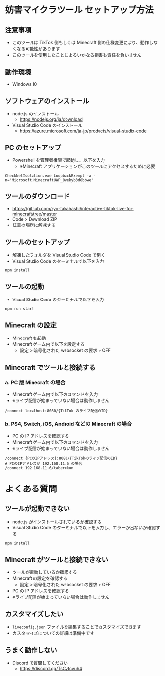 # 妨害マイクラツール セットアップ方法

## 注意事項

- このツールは TikTok 側もしくは Minecraft 側の仕様変更により、動作しなくなる可能性があります
- このツールを使用したことによるいかなる損害も責任を負いません

## 動作環境

- Windows 10

## ソフトウェアのインストール

- node.js のインストール
  - https://nodejs.org/ja/download
- Visual Studio Code のインストール
  - https://azure.microsoft.com/ja-jp/products/visual-studio-code

## PC のセットアップ

- Powershell を管理者権限で起動し、以下を入力
  - ※Minecraft アプリケーションがこのツールにアクセスするために必要

```shell
CheckNetIsolation.exe LoopbackExempt -a -n="Microsoft.MinecraftUWP_8wekyb3d8bbwe"
```

## ツールのダウンロード

- https://github.com/ryo-takahashi/interactive-tiktok-live-for-minecraft/tree/master
- Code > Download ZIP
- 任意の場所に解凍する

## ツールのセットアップ

- 解凍したフォルダを Visual Studio Code で開く
- Visual Studio Code のターミナルで以下を入力

```shell
npm install
```

## ツールの起動

- Visual Studio Code のターミナルで以下を入力

```shell
npm run start
```

## Minecraft の設定

- Minecraft を起動
- Minecraft ゲーム内で以下を設定する
  - 設定 > 暗号化された websocket の要求 > OFF

## Minecraft でツールと接続する

### a. PC 版 Minecraft の場合

- Minecraft ゲーム内で以下のコマンドを入力
- ※ライブ配信が始まっていない場合は動作しません

```
/connect localhost:8080/{TikTok のライブ配信のID}
```

### b. PS4, Switch, iOS, Android などの Minecraft の場合

- PC の IP アドレスを確認する
- Minecraft ゲーム内で以下のコマンドを入力
- ※ライブ配信が始まっていない場合は動作しません

```
/connect {PCのIPアドレス}:8080/{TikTokのライブ配信のID}
# PCのIPアドレスが 192.168.11.6 の場合
/connect 192.168.11.6/taberukun
```

# よくある質問

## ツールが起動できない

- node.js がインストールされているか確認する
- Visual Studio Code のターミナルで以下を入力し、エラーが出ないか確認する

```shell
npm install
```

## Minecraft がツールと接続できない

- ツールが起動しているか確認する
- Minecraft の設定を確認する
  - 設定 > 暗号化された websocket の要求 > OFF
- PC の IP アドレスを確認する
- ※ライブ配信が始まっていない場合は動作しません

## カスタマイズしたい

- `liveconfig.json` ファイルを編集することでカスタマイズできます
- カスタマイズについての詳細は準備中です

## うまく動作しない

- Discord で質問してください
  - https://discord.gg/TsCytcvuh4
